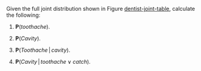 

Given the full joint distribution shown in
Figure <a class="insideBookFigRef" id="insidebookfigref" target="_blank" href="https://aimacode.github.io/aima-exercises/figures/dentist-joint-table.png">dentist-joint-table</a>, calculate the following:<br>

1.  $\textbf{P}({toothache})$.<br>

2.  $\textbf{P}({Cavity})$.<br>

3.  $\textbf{P}({Toothache}{{\,|\,}}{cavity})$.<br>

4.  $\textbf{P}({Cavity}{{\,|\,}}{toothache}\lor {catch})$.
